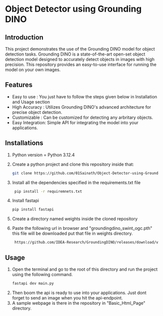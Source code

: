 # Object Detector using Grounding DINO

## Introduction
This project demonstrates the use of the Grounding DINO model for object 
detection tasks. Grounding DINO is a state-of-the-art open-set object detection model designed to 
accurately detect objects in images with high precision. This repository 
provides an easy-to-use interface for running the model on your own images.

## Features
- Easy to use : You just have to follow the steps given below in Installation and Usage section
- High Accuracy : Utilizes Grounding DINO's advanced architecture for precise object detection.
- Customizable : Can be customized for detecting any arbritary objects.
- Easy Integration: Simple API for integrating the model into your applications.

## Installations

1. Python version = Python 3.12.4
2. Create a python project and clone this repository inside that:

    ```bash
    git clone https://github.com/01Sainath/Object-Detector-using-Grounding-DINO.git
    ```

3. Install all the dependencies specified in the requirements.txt file
   ```bash
    pip install -r requiremnets.txt
    ```
4. Install fastapi
    ```bash
    pip install fastapi
    ```
5. Create a directory named weights inside the cloned repository
6. Paste the following url in browser and "groundingdino_swint_ogc.pth" this
   file will be downloaded put that file in weights directory.
   ```bash
    https://github.com/IDEA-Research/GroundingDINO/releases/download/v0.1.0-alpha/groundingdino_swint_ogc.pth
    ```

## Usage

1. Open the terminal and go to the root of this directory and run the project using the following command.
    ```bash
    fastapi dev main.py
    ```
2. Then boom the api is ready to use into your applications. Just dont forget to send an image when you hit the api-endpoint.
3. A sample webpage is there in the repository in "Basic_Html_Page" directory.
